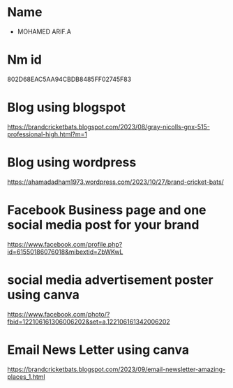 # Name
- MOHAMED ARIF.A

# Nm id
802D68EAC5AA94CBDB8485FF02745F83

# Blog using blogspot
https://brandcricketbats.blogspot.com/2023/08/gray-nicolls-gnx-515-professional-high.html?m=1

# Blog using wordpress
https://ahamadadham1973.wordpress.com/2023/10/27/brand-cricket-bats/

# Facebook Business page and one social media post for your brand
https://www.facebook.com/profile.php?id=61550186076018&mibextid=ZbWKwL

# social media advertisement poster using canva
https://www.facebook.com/photo/?fbid=122106161306006202&set=a.122106161342006202

# Email News Letter using canva
https://brandcricketbats.blogspot.com/2023/09/email-newsletter-amazing-places_1.html
